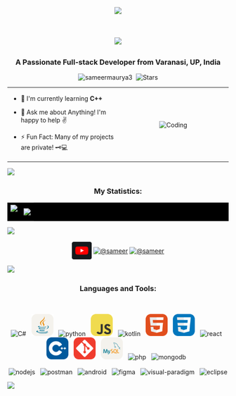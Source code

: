 
<!--
-- Author: Sameer Maurya
-- URL: https://github.com/sameermaurya3
-->

<p align="center" ><img  src = "https://github.com/7oSkaaa/7oSkaaa/blob/main/Images/about_me.gif?raw=true" width = 100px></p>
<h1 align="center">
    <img src="https://readme-typing-svg.herokuapp.com/?font=Righteous&size=32&center=true&vCenter=true&width=500&height=65&duration=4200&pause=1800&lines=Hi+There!+👋;+I'm+Sameer+Maurya!;" />
</h1>   
      
<h3 align="center">A Passionate Full-stack Developer from Varanasi, UP, India</h3>
<p align="center">
    <img src="https://komarev.com/ghpvc/?username=sameermaurya3&label=Profile%20Views&color=0e75b6&style=flat" alt="sameermaurya3" />&nbsp;
    <img alt="Stars" src="https://img.shields.io/github/stars/sameermaurya3?style=flat-square&label=Stars&labelColor=343b41"/>
</p>

<table align="center">
<tr border="none">
<td width="50%" align="left">
  
- 🌱 I'm currently learning **C++**

- 💬 Ask me about Anything! I'm happy to help ✌️

- ⚡ Fun Fact: Many of my projects are private! 🗝️💻

</td>
<td width="50%" align="center">

  <img align="center" alt="Coding" width="440" src="https://user-images.githubusercontent.com/74038190/212749447-bfb7e725-6987-49d9-ae85-2015e3e7cc41.gif">

  
  </td>
</tr>
</table>

<!--horizontal divider(gradiant)-->
<img src="https://user-images.githubusercontent.com/73097560/115834477-dbab4500-a447-11eb-908a-139a6edaec5c.gif">

<h3 align="center">My Statistics:</h3>
<p align="center">
<table align="center" style="background-color: black;">
<tr border="none">
<td width="50%" align="center">
  
  <img  align="center"  src="https://github-readme-stats.vercel.app/api?username=sameermaurya3&show_icons=true&locale=en&theme=dark" />
  <br></br>

</td>
<td width="50%" align="center">

  <img  align="center"  src="https://github-readme-stats.vercel.app/api/top-langs?username=sameermaurya3&show_icons=true&locale=en&layout=compact&theme=dark"/>
  
  </td>
</tr>
</table>

<!--horizontal divider(gradiant)-->
<img src="https://user-images.githubusercontent.com/73097560/115834477-dbab4500-a447-11eb-908a-139a6edaec5c.gif">

<p align="center">
    <a href="https://www.youtube.com/channel/UC-ugd_s3GsehkMfPvOgycKQ" target="_blank"><img align="center" src="https://github.com/syvixor/skills-icons/blob/main/icons/youtube.svg" alt="YouTube" height="40" width="45" /></a>
    <a href="https://www.freecodecamp.org/fccc9f0034a-6d2f-4a92-b8df-840c5312c85f" target="_blank"><img align="center" src="https://th.bing.com/th/id/OIP.82YwuuaWdR7gvN4O0MpTTwHaFC" alt="@sameer" height="40" width="45" /></a>
  <a href="https://www.hackerrank.com/profile/sameermaurya333" target="_blank"><img align="center" src="https://raw.githubusercontent.com/rahuldkjain/github-profile-readme-generator/master/src/images/icons/Social/hackerrank.svg" alt="@sameer" height="40" width="45" /></a>
</P>
<!--horizontal divider(gradiant)-->
<img src="https://user-images.githubusercontent.com/73097560/115834477-dbab4500-a447-11eb-908a-139a6edaec5c.gif">

<h3 align="center">Languages and Tools:</h3>
<br>
<p align="center"> 
  <img src="https://github.com/Scar1109/skill-icons/blob/main/icons/CS.svg" alt="C#" width="50" height="50"/>&nbsp;&nbsp;
  <img src="https://github.com/tandpfun/skill-icons/blob/main/icons/Java-Light.svg" alt="java" width="50" height="50"/>&nbsp;&nbsp;
  <img src="https://github.com/Scar1109/skill-icons/blob/main/icons/Python-Light.svg" alt="python" width="50" height="50"/>&nbsp;&nbsp;
  <img src="https://github.com/tandpfun/skill-icons/blob/main/icons/JavaScript.svg" alt="javascript" width="50" height="50"/>&nbsp;&nbsp;
  <img src="https://github.com/Scar1109/skill-icons/blob/main/icons/Kotlin-Light.svg" alt="kotlin" width="50" height="50"/>&nbsp;&nbsp;
  <img src="https://github.com/tandpfun/skill-icons/blob/main/icons/HTML.svg" alt="html5" width="50" height="50"/>&nbsp;&nbsp;
  <img src="https://github.com/tandpfun/skill-icons/blob/main/icons/CSS.svg" alt="css3" width="50" height="50"/>&nbsp;&nbsp;
  <img src="https://github.com/Scar1109/skill-icons/blob/main/icons/React-Light.svg" alt="react" width="50" height="50"/>&nbsp;&nbsp;
  <img src="https://github.com/tandpfun/skill-icons/blob/main/icons/CPP.svg" alt="cplusplus" width="50" height="50"/>&nbsp;&nbsp;
  <img src="https://github.com/tandpfun/skill-icons/blob/main/icons/Git.svg" alt="git" width="50" height="50"/>&nbsp;&nbsp;
  <img src="https://github.com/tandpfun/skill-icons/blob/main/icons/MySQL-Light.svg" alt="mysql" width="50" height="50"/>&nbsp;&nbsp;
  <img src="https://github.com/Scar1109/skill-icons/blob/Scar1109/icons/PHP-Light.svg" alt="php" width="50" height="50"/>&nbsp;&nbsp;
  <img src="https://github.com/Scar1109/skill-icons/blob/main/icons/MongoDB.svg" alt="mongodb" width="50" height="50"/>&nbsp;&nbsp;
  <br>
  <br>
  <img src="https://github.com/Scar1109/skill-icons/blob/main/icons/NodeJS-Light.svg" alt="nodejs" width="50" height="50"/>&nbsp;&nbsp;
  <img src="https://github.com/Scar1109/skill-icons/blob/main/icons/Postman.svg" alt="postman" width="50" height="50"/>&nbsp;&nbsp;
  <img src="https://github.com/Scar1109/skill-icons/blob/main/icons/AndroidStudio-Light.svg" alt="android" width="50" height="50"/>&nbsp;&nbsp;
  <img src="https://github.com/Scar1109/skill-icons/blob/main/icons/Figma-Light.svg" alt="figma" width="50" height="50"/>&nbsp;&nbsp;
  <img src="https://user-images.githubusercontent.com/25181517/192108890-200809d1-439c-4e23-90d3-b090cf9a4eea.png" alt="visual-paradigm" width="50" height="50"/>&nbsp;&nbsp;
  <img src="https://user-images.githubusercontent.com/25181517/192108891-d86b6220-e232-423a-bf5f-90903e6887c3.png" alt="eclipse" width="50" height="50"/>
</p>

<!--horizontal divider(gradiant)-->
<img src="https://user-images.githubusercontent.com/73097560/115834477-dbab4500-a447-11eb-908a-139a6edaec5c.gif">

